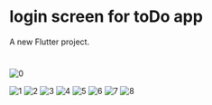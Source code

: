 # login screen for toDo app

A new Flutter project.

#


![0](https://github.com/mohamedAtef2002/loginScreen/assets/149813382/85924474-b49a-419e-99e2-9fb5711e3d9a)

![1](https://github.com/mohamedAtef2002/loginScreen/assets/149813382/1695df63-b954-447d-bd57-a47c4ab80c0c)
![2](https://github.com/mohamedAtef2002/loginScreen/assets/149813382/d2492e59-8571-4a1e-bcb7-8880735cbb0e)
![3](https://github.com/mohamedAtef2002/loginScreen/assets/149813382/b44548c6-f9ec-46d5-8210-12028f54a2b9)
![4](https://github.com/mohamedAtef2002/loginScreen/assets/149813382/04319787-a17b-4e0d-b7fa-f144ba1d25f7)
![5](https://github.com/mohamedAtef2002/loginScreen/assets/149813382/4193757c-400d-486f-b923-5a53684db754)
![6](https://github.com/mohamedAtef2002/loginScreen/assets/149813382/de16664a-6f0b-40c9-97c8-d447494a3de2)
![7](https://github.com/mohamedAtef2002/loginScreen/assets/149813382/18b29a57-95d0-4b41-8077-b49935394efa)
![8](https://github.com/mohamedAtef2002/loginScreen/assets/149813382/dcc49127-a91f-453a-a259-b8480b4200a0)

